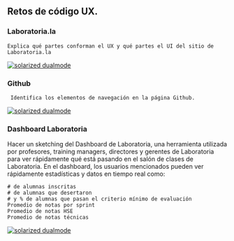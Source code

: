 ## Retos de código UX.


### Laboratoria.la

```
Explica qué partes conforman el UX y qué partes el UI del sitio de Laboratoria.la
```

[![solarized dualmode](https://i.imgur.com/XVu1vLb.png)](#features)


### Github

```
 Identifica los elementos de navegación en la página Github.
```

[![solarized dualmode](https://i.imgur.com/rEbEhnq.png)](#features)


### Dashboard Laboratoria

Hacer un sketching del Dashboard de Laboratoria, una herramienta utilizada por profesores, training managers, directores y gerentes de Laboratoria para ver rápidamente qué está pasando en el salón de clases de Laboratoria. En el dashboard, los usuarios mencionados pueden ver rápidamente estadísticas y datos en tiempo real como:

```
# de alumnas inscritas
# de alumnas que desertaron
# y % de alumnas que pasan el criterio mínimo de evaluación
Promedio de notas por sprint
Promedio de notas HSE
Promedio de notas técnicas
```


[![solarized dualmode](https://i.imgur.com/9fSjXUK.png)](#features)

